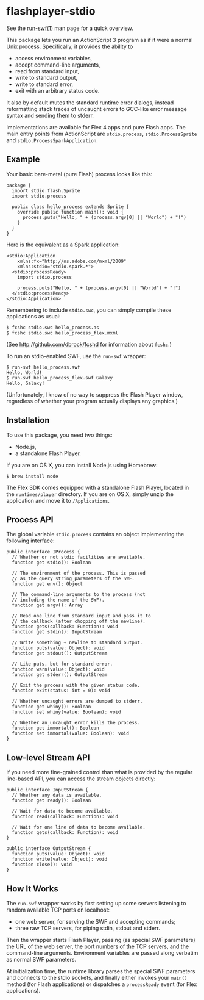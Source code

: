 flashplayer-stdio
=================

See the [run-swf(1)][] man page for a quick overview.

This package lets you run an ActionScript 3 program as if it were a
normal Unix process.  Specifically, it provides the ability to

* access environment variables,
* accept command-line arguments,
* read from standard input,
* write to standard output,
* write to standard error,
* exit with an arbitrary status code.

It also by default mutes the standard runtime error dialogs, instead
reformatting stack traces of uncaught errors to GCC-like error message
syntax and sending them to stderr.

Implementations are available for Flex 4 apps and pure Flash apps.
The main entry points from ActionScript are `stdio.process`,
`stdio.ProcessSprite` and `stdio.ProcessSparkApplication`.

[run-swf(1)]: http://dbrock.github.com/flashplayer-stdio/run-swf.1


Example
-------

Your basic bare-metal (pure Flash) process looks like this:

    package {
      import stdio.flash.Sprite
      import stdio.process
    
      public class hello_process extends Sprite {
        override public function main(): void {
          process.puts("Hello, " + (process.argv[0] || "World") + "!")
        }
      }
    }

Here is the equivalent as a Spark application:

    <stdio:Application
        xmlns:fx="http://ns.adobe.com/mxml/2009"
        xmlns:stdio="stdio.spark.*">
      <stdio:processReady>
        import stdio.process
    
        process.puts("Hello, " + (process.argv[0] || "World") + "!")
      </stdio:processReady>
    </stdio:Application>

Remembering to include `stdio.swc`, you can simply compile these
applications as usual:

    $ fcshc stdio.swc hello_process.as
    $ fcshc stdio.swc hello_process_flex.mxml

(See http://github.com/dbrock/fcshd for information about `fcshc`.)

To run an stdio-enabled SWF, use the `run-swf` wrapper:

    $ run-swf hello_process.swf
    Hello, World!
    $ run-swf hello_process_flex.swf Galaxy
    Hello, Galaxy!

(Unfortunately, I know of no way to suppress the Flash Player window,
regardless of whether your program actually displays any graphics.)


Installation
------------

To use this package, you need two things:

* Node.js,
* a standalone Flash Player.

If you are on OS X, you can install Node.js using Homebrew:

    $ brew install node

The Flex SDK comes equipped with a standalone Flash Player, located in
the `runtimes/player` directory.  If you are on OS X, simply unzip the
application and move it to `/Applications`.


Process API
-----------

The global variable `stdio.process` contains an object implementing
the following interface:

    public interface IProcess {
      // Whether or not stdio facilities are available.
      function get stdio(): Boolean

      // The environment of the process. This is passed
      // as the query string parameters of the SWF.
      function get env(): Object

      // The command-line arguments to the process (not
      // including the name of the SWF).
      function get argv(): Array
  
      // Read one line from standard input and pass it to
      // the callback (after chopping off the newline).
      function gets(callback: Function): void
      function get stdin(): InputStream
  
      // Write something + newline to standard output.
      function puts(value: Object): void
      function get stdout(): OutputStream
  
      // Like puts, but for standard error.
      function warn(value: Object): void
      function get stderr(): OutputStream
  
      // Exit the process with the given status code.
      function exit(status: int = 0): void
  
      // Whether uncaught errors are dumped to stderr.
      function get whiny(): Boolean
      function set whiny(value: Boolean): void
  
      // Whether an uncaught error kills the process.
      function get immortal(): Boolean
      function set immortal(value: Boolean): void
    }


Low-level Stream API
--------------------

If you need more fine-grained control than what is provided by the
regular line-based API, you can access the stream objects directly:

    public interface InputStream {
      // Whether any data is available.
      function get ready(): Boolean
  
      // Wait for data to become available.
      function read(callback: Function): void
  
      // Wait for one line of data to become available.
      function gets(callback: Function): void
    }

    public interface OutputStream {
      function puts(value: Object): void
      function write(value: Object): void
      function close(): void
    }


How It Works
------------

The `run-swf` wrapper works by first setting up some servers listening
to random available TCP ports on localhost:

* one web server, for serving the SWF and accepting commands;
* three raw TCP servers, for piping stdin, stdout and stderr.

Then the wrapper starts Flash Player, passing (as special SWF
parameters) the URL of the web server, the port numbers of the TCP
servers, and the command-line arguments.  Environment variables are
passed along verbatim as normal SWF parameters.

At initialization time, the runtime library parses the special SWF
parameters and connects to the stdio sockets, and finally either
invokes your `main()` method (for Flash applications) or dispatches a
`processReady` event (for Flex applications).
